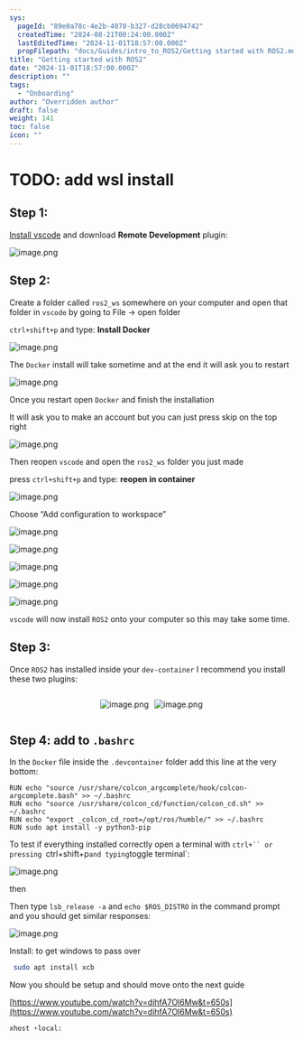 ```yaml
---
sys:
  pageId: "89e0a78c-4e2b-4070-b327-d28cb0694742"
  createdTime: "2024-08-21T00:24:00.000Z"
  lastEditedTime: "2024-11-01T18:57:00.000Z"
  propFilepath: "docs/Guides/intro_to_ROS2/Getting started with ROS2.md"
title: "Getting started with ROS2"
date: "2024-11-01T18:57:00.000Z"
description: ""
tags:
  - "Onboarding"
author: "Overridden author"
draft: false
weight: 141
toc: false
icon: ""
---
```


# TODO: add wsl install

## Step 1:

[Install vscode](https://code.visualstudio.com/download) and download **Remote Development** plugin:

![image.png](https://prod-files-secure.s3.us-west-2.amazonaws.com/d518164a-d88e-44d1-a4ee-3adb3bd8bce0/efb52993-1881-4a40-b95e-6f020334f022/image.png?X-Amz-Algorithm=AWS4-HMAC-SHA256&X-Amz-Content-Sha256=UNSIGNED-PAYLOAD&X-Amz-Credential=ASIAZI2LB4664AAAIDSZ%2F20250319%2Fus-west-2%2Fs3%2Faws4_request&X-Amz-Date=20250319T121432Z&X-Amz-Expires=3600&X-Amz-Security-Token=IQoJb3JpZ2luX2VjEBwaCXVzLXdlc3QtMiJHMEUCIQCTHUxoK02HmPFinhBrGq61tdkBHP3FA%2FezmiwDr0fGMQIgI%2F6QpzwV2dNyvgKb2DzVko5omc9MmgxHBBHeKXaqF8sq%2FwMIdRAAGgw2Mzc0MjMxODM4MDUiDPNnBvdFpdjLT48OeyrcA%2Bw7V%2FV%2FxEZvQftbUzforj%2B2tJ105VX%2FSCY%2F%2BATgTLfM%2FWsXpWlITlaUTmLbAvtdti7gY1pbv4UXDgztzmVxDFkfftkYae5swk3OK50OuQ12zhOJDhzV1ZR%2FJW3poEOSuJ%2B5wFuk%2BwTvfqHspull8X5Lk3zfles4qwIEUKTYhWK1o%2FzooPPAk8O2yvBGMR3umHMHryO7t63Ib9UM%2BCqy%2BouCDFkPmKsTu2wTxHszmGyo4dpsKA3TuojofPwMSr9TdWZQkWyLyyKn2Z%2B%2BKEwk2eBIPQEMML17jkE340QzrVB5NwVCqMBUSD8G9o2Cym7SIvB4deP1FZD6THA0Ghk%2BhwLE2UV%2F2IIRpURwcKoLFXZ3NnYCdNFjQv70sQYJqah%2FczLofYW%2B4V9f%2BTb78AH3mE%2FjA824OL9jwMGi%2FBIRCjw9hbTeCQrdKkKNhxMbKN9jcB55nCEb4biupx4vopK%2BuoTzp1FY9LjkA8tfgevuGWOdsVLUE1tjCFclRiJNUcO9ZgBQgjKYpPeS0PMPvWoDNh3dZ2v06zoXqXuARJ2uhDXGMVrnOUbJJlg4kKeTnGcUuqw6pkb4sjdN0draJ9e9PyvEAT1j4dVmW1G%2BCv%2FtvWy0fmORWk5GJ230S2cyMM3g6r4GOqUBKz4fSv%2FNN5MeuboC2AQt1DfkR%2F68%2B%2FZQbZxUGksJjE17ji3dGXRJH%2B9dvoYfYIpDo3HsbqVAbFLBB1O1YOscbMuO4iqGRtpjqP6vH5AaMCbaMcD%2FdTu%2F4YYPu3qnfqnrofNeuWxWwGR55J2paPiJDee9nR9FewV04TmlejIuMTDCFzB1IOhyBmPDha91zEol0kj3RMUzpLQHC%2Fb73RSN2EcXKcn8&X-Amz-Signature=f820a46e7809fc6b65252e807198d6ad6ee111318d2eae255032b5f56be6dd8f&X-Amz-SignedHeaders=host&x-id=GetObject)

## Step 2:

Create a folder called `ros2_ws` somewhere on your computer and open that folder in `vscode` by going to File → open folder 

`ctrl+shift+p` and type: **Install Docker**

![image.png](https://prod-files-secure.s3.us-west-2.amazonaws.com/d518164a-d88e-44d1-a4ee-3adb3bd8bce0/2269dc0e-1cd5-47ff-bceb-c04ad9b2eab0/image.png?X-Amz-Algorithm=AWS4-HMAC-SHA256&X-Amz-Content-Sha256=UNSIGNED-PAYLOAD&X-Amz-Credential=ASIAZI2LB4664AAAIDSZ%2F20250319%2Fus-west-2%2Fs3%2Faws4_request&X-Amz-Date=20250319T121432Z&X-Amz-Expires=3600&X-Amz-Security-Token=IQoJb3JpZ2luX2VjEBwaCXVzLXdlc3QtMiJHMEUCIQCTHUxoK02HmPFinhBrGq61tdkBHP3FA%2FezmiwDr0fGMQIgI%2F6QpzwV2dNyvgKb2DzVko5omc9MmgxHBBHeKXaqF8sq%2FwMIdRAAGgw2Mzc0MjMxODM4MDUiDPNnBvdFpdjLT48OeyrcA%2Bw7V%2FV%2FxEZvQftbUzforj%2B2tJ105VX%2FSCY%2F%2BATgTLfM%2FWsXpWlITlaUTmLbAvtdti7gY1pbv4UXDgztzmVxDFkfftkYae5swk3OK50OuQ12zhOJDhzV1ZR%2FJW3poEOSuJ%2B5wFuk%2BwTvfqHspull8X5Lk3zfles4qwIEUKTYhWK1o%2FzooPPAk8O2yvBGMR3umHMHryO7t63Ib9UM%2BCqy%2BouCDFkPmKsTu2wTxHszmGyo4dpsKA3TuojofPwMSr9TdWZQkWyLyyKn2Z%2B%2BKEwk2eBIPQEMML17jkE340QzrVB5NwVCqMBUSD8G9o2Cym7SIvB4deP1FZD6THA0Ghk%2BhwLE2UV%2F2IIRpURwcKoLFXZ3NnYCdNFjQv70sQYJqah%2FczLofYW%2B4V9f%2BTb78AH3mE%2FjA824OL9jwMGi%2FBIRCjw9hbTeCQrdKkKNhxMbKN9jcB55nCEb4biupx4vopK%2BuoTzp1FY9LjkA8tfgevuGWOdsVLUE1tjCFclRiJNUcO9ZgBQgjKYpPeS0PMPvWoDNh3dZ2v06zoXqXuARJ2uhDXGMVrnOUbJJlg4kKeTnGcUuqw6pkb4sjdN0draJ9e9PyvEAT1j4dVmW1G%2BCv%2FtvWy0fmORWk5GJ230S2cyMM3g6r4GOqUBKz4fSv%2FNN5MeuboC2AQt1DfkR%2F68%2B%2FZQbZxUGksJjE17ji3dGXRJH%2B9dvoYfYIpDo3HsbqVAbFLBB1O1YOscbMuO4iqGRtpjqP6vH5AaMCbaMcD%2FdTu%2F4YYPu3qnfqnrofNeuWxWwGR55J2paPiJDee9nR9FewV04TmlejIuMTDCFzB1IOhyBmPDha91zEol0kj3RMUzpLQHC%2Fb73RSN2EcXKcn8&X-Amz-Signature=c348968ff0851c4ad2b70a5398252f081bed0eef38474e84a182e8797cf07085&X-Amz-SignedHeaders=host&x-id=GetObject)

The `Docker` install will take sometime and at the end it will ask you to restart

![image.png](https://prod-files-secure.s3.us-west-2.amazonaws.com/d518164a-d88e-44d1-a4ee-3adb3bd8bce0/ed233f78-be33-4b1f-b89c-9c346c0e961e/image.png?X-Amz-Algorithm=AWS4-HMAC-SHA256&X-Amz-Content-Sha256=UNSIGNED-PAYLOAD&X-Amz-Credential=ASIAZI2LB4664AAAIDSZ%2F20250319%2Fus-west-2%2Fs3%2Faws4_request&X-Amz-Date=20250319T121432Z&X-Amz-Expires=3600&X-Amz-Security-Token=IQoJb3JpZ2luX2VjEBwaCXVzLXdlc3QtMiJHMEUCIQCTHUxoK02HmPFinhBrGq61tdkBHP3FA%2FezmiwDr0fGMQIgI%2F6QpzwV2dNyvgKb2DzVko5omc9MmgxHBBHeKXaqF8sq%2FwMIdRAAGgw2Mzc0MjMxODM4MDUiDPNnBvdFpdjLT48OeyrcA%2Bw7V%2FV%2FxEZvQftbUzforj%2B2tJ105VX%2FSCY%2F%2BATgTLfM%2FWsXpWlITlaUTmLbAvtdti7gY1pbv4UXDgztzmVxDFkfftkYae5swk3OK50OuQ12zhOJDhzV1ZR%2FJW3poEOSuJ%2B5wFuk%2BwTvfqHspull8X5Lk3zfles4qwIEUKTYhWK1o%2FzooPPAk8O2yvBGMR3umHMHryO7t63Ib9UM%2BCqy%2BouCDFkPmKsTu2wTxHszmGyo4dpsKA3TuojofPwMSr9TdWZQkWyLyyKn2Z%2B%2BKEwk2eBIPQEMML17jkE340QzrVB5NwVCqMBUSD8G9o2Cym7SIvB4deP1FZD6THA0Ghk%2BhwLE2UV%2F2IIRpURwcKoLFXZ3NnYCdNFjQv70sQYJqah%2FczLofYW%2B4V9f%2BTb78AH3mE%2FjA824OL9jwMGi%2FBIRCjw9hbTeCQrdKkKNhxMbKN9jcB55nCEb4biupx4vopK%2BuoTzp1FY9LjkA8tfgevuGWOdsVLUE1tjCFclRiJNUcO9ZgBQgjKYpPeS0PMPvWoDNh3dZ2v06zoXqXuARJ2uhDXGMVrnOUbJJlg4kKeTnGcUuqw6pkb4sjdN0draJ9e9PyvEAT1j4dVmW1G%2BCv%2FtvWy0fmORWk5GJ230S2cyMM3g6r4GOqUBKz4fSv%2FNN5MeuboC2AQt1DfkR%2F68%2B%2FZQbZxUGksJjE17ji3dGXRJH%2B9dvoYfYIpDo3HsbqVAbFLBB1O1YOscbMuO4iqGRtpjqP6vH5AaMCbaMcD%2FdTu%2F4YYPu3qnfqnrofNeuWxWwGR55J2paPiJDee9nR9FewV04TmlejIuMTDCFzB1IOhyBmPDha91zEol0kj3RMUzpLQHC%2Fb73RSN2EcXKcn8&X-Amz-Signature=d7f2a6043b278fa7e25be1c24c8060e896430eb365a5449dc23f4b29e3a8fd10&X-Amz-SignedHeaders=host&x-id=GetObject)

Once you restart open `Docker` and finish the installation

It will ask you to make an account but you can just press skip on the top right

![image.png](https://prod-files-secure.s3.us-west-2.amazonaws.com/d518164a-d88e-44d1-a4ee-3adb3bd8bce0/21010ad9-1659-4fd9-9f59-9932a09b2a3d/image.png?X-Amz-Algorithm=AWS4-HMAC-SHA256&X-Amz-Content-Sha256=UNSIGNED-PAYLOAD&X-Amz-Credential=ASIAZI2LB4664AAAIDSZ%2F20250319%2Fus-west-2%2Fs3%2Faws4_request&X-Amz-Date=20250319T121432Z&X-Amz-Expires=3600&X-Amz-Security-Token=IQoJb3JpZ2luX2VjEBwaCXVzLXdlc3QtMiJHMEUCIQCTHUxoK02HmPFinhBrGq61tdkBHP3FA%2FezmiwDr0fGMQIgI%2F6QpzwV2dNyvgKb2DzVko5omc9MmgxHBBHeKXaqF8sq%2FwMIdRAAGgw2Mzc0MjMxODM4MDUiDPNnBvdFpdjLT48OeyrcA%2Bw7V%2FV%2FxEZvQftbUzforj%2B2tJ105VX%2FSCY%2F%2BATgTLfM%2FWsXpWlITlaUTmLbAvtdti7gY1pbv4UXDgztzmVxDFkfftkYae5swk3OK50OuQ12zhOJDhzV1ZR%2FJW3poEOSuJ%2B5wFuk%2BwTvfqHspull8X5Lk3zfles4qwIEUKTYhWK1o%2FzooPPAk8O2yvBGMR3umHMHryO7t63Ib9UM%2BCqy%2BouCDFkPmKsTu2wTxHszmGyo4dpsKA3TuojofPwMSr9TdWZQkWyLyyKn2Z%2B%2BKEwk2eBIPQEMML17jkE340QzrVB5NwVCqMBUSD8G9o2Cym7SIvB4deP1FZD6THA0Ghk%2BhwLE2UV%2F2IIRpURwcKoLFXZ3NnYCdNFjQv70sQYJqah%2FczLofYW%2B4V9f%2BTb78AH3mE%2FjA824OL9jwMGi%2FBIRCjw9hbTeCQrdKkKNhxMbKN9jcB55nCEb4biupx4vopK%2BuoTzp1FY9LjkA8tfgevuGWOdsVLUE1tjCFclRiJNUcO9ZgBQgjKYpPeS0PMPvWoDNh3dZ2v06zoXqXuARJ2uhDXGMVrnOUbJJlg4kKeTnGcUuqw6pkb4sjdN0draJ9e9PyvEAT1j4dVmW1G%2BCv%2FtvWy0fmORWk5GJ230S2cyMM3g6r4GOqUBKz4fSv%2FNN5MeuboC2AQt1DfkR%2F68%2B%2FZQbZxUGksJjE17ji3dGXRJH%2B9dvoYfYIpDo3HsbqVAbFLBB1O1YOscbMuO4iqGRtpjqP6vH5AaMCbaMcD%2FdTu%2F4YYPu3qnfqnrofNeuWxWwGR55J2paPiJDee9nR9FewV04TmlejIuMTDCFzB1IOhyBmPDha91zEol0kj3RMUzpLQHC%2Fb73RSN2EcXKcn8&X-Amz-Signature=0e09a6e35d40bf6c811a6a0971e3f26ecef19ce5adcb7c5230e36a5b8e907052&X-Amz-SignedHeaders=host&x-id=GetObject)

Then reopen `vscode` and open the `ros2_ws` folder you just made

press `ctrl+shift+p` and type: **reopen in container**

![image.png](https://prod-files-secure.s3.us-west-2.amazonaws.com/d518164a-d88e-44d1-a4ee-3adb3bd8bce0/4e93b8c2-41ad-488c-8095-c74205196118/image.png?X-Amz-Algorithm=AWS4-HMAC-SHA256&X-Amz-Content-Sha256=UNSIGNED-PAYLOAD&X-Amz-Credential=ASIAZI2LB4664AAAIDSZ%2F20250319%2Fus-west-2%2Fs3%2Faws4_request&X-Amz-Date=20250319T121432Z&X-Amz-Expires=3600&X-Amz-Security-Token=IQoJb3JpZ2luX2VjEBwaCXVzLXdlc3QtMiJHMEUCIQCTHUxoK02HmPFinhBrGq61tdkBHP3FA%2FezmiwDr0fGMQIgI%2F6QpzwV2dNyvgKb2DzVko5omc9MmgxHBBHeKXaqF8sq%2FwMIdRAAGgw2Mzc0MjMxODM4MDUiDPNnBvdFpdjLT48OeyrcA%2Bw7V%2FV%2FxEZvQftbUzforj%2B2tJ105VX%2FSCY%2F%2BATgTLfM%2FWsXpWlITlaUTmLbAvtdti7gY1pbv4UXDgztzmVxDFkfftkYae5swk3OK50OuQ12zhOJDhzV1ZR%2FJW3poEOSuJ%2B5wFuk%2BwTvfqHspull8X5Lk3zfles4qwIEUKTYhWK1o%2FzooPPAk8O2yvBGMR3umHMHryO7t63Ib9UM%2BCqy%2BouCDFkPmKsTu2wTxHszmGyo4dpsKA3TuojofPwMSr9TdWZQkWyLyyKn2Z%2B%2BKEwk2eBIPQEMML17jkE340QzrVB5NwVCqMBUSD8G9o2Cym7SIvB4deP1FZD6THA0Ghk%2BhwLE2UV%2F2IIRpURwcKoLFXZ3NnYCdNFjQv70sQYJqah%2FczLofYW%2B4V9f%2BTb78AH3mE%2FjA824OL9jwMGi%2FBIRCjw9hbTeCQrdKkKNhxMbKN9jcB55nCEb4biupx4vopK%2BuoTzp1FY9LjkA8tfgevuGWOdsVLUE1tjCFclRiJNUcO9ZgBQgjKYpPeS0PMPvWoDNh3dZ2v06zoXqXuARJ2uhDXGMVrnOUbJJlg4kKeTnGcUuqw6pkb4sjdN0draJ9e9PyvEAT1j4dVmW1G%2BCv%2FtvWy0fmORWk5GJ230S2cyMM3g6r4GOqUBKz4fSv%2FNN5MeuboC2AQt1DfkR%2F68%2B%2FZQbZxUGksJjE17ji3dGXRJH%2B9dvoYfYIpDo3HsbqVAbFLBB1O1YOscbMuO4iqGRtpjqP6vH5AaMCbaMcD%2FdTu%2F4YYPu3qnfqnrofNeuWxWwGR55J2paPiJDee9nR9FewV04TmlejIuMTDCFzB1IOhyBmPDha91zEol0kj3RMUzpLQHC%2Fb73RSN2EcXKcn8&X-Amz-Signature=25f1c6d2f741f627e4ce4821b2f3d50bd08d787904ecdaea31194d98a5a1ec54&X-Amz-SignedHeaders=host&x-id=GetObject)

Choose “Add configuration to workspace”

![image.png](https://prod-files-secure.s3.us-west-2.amazonaws.com/d518164a-d88e-44d1-a4ee-3adb3bd8bce0/9560b282-5060-4989-ba37-97e7b2c22476/image.png?X-Amz-Algorithm=AWS4-HMAC-SHA256&X-Amz-Content-Sha256=UNSIGNED-PAYLOAD&X-Amz-Credential=ASIAZI2LB4664AAAIDSZ%2F20250319%2Fus-west-2%2Fs3%2Faws4_request&X-Amz-Date=20250319T121432Z&X-Amz-Expires=3600&X-Amz-Security-Token=IQoJb3JpZ2luX2VjEBwaCXVzLXdlc3QtMiJHMEUCIQCTHUxoK02HmPFinhBrGq61tdkBHP3FA%2FezmiwDr0fGMQIgI%2F6QpzwV2dNyvgKb2DzVko5omc9MmgxHBBHeKXaqF8sq%2FwMIdRAAGgw2Mzc0MjMxODM4MDUiDPNnBvdFpdjLT48OeyrcA%2Bw7V%2FV%2FxEZvQftbUzforj%2B2tJ105VX%2FSCY%2F%2BATgTLfM%2FWsXpWlITlaUTmLbAvtdti7gY1pbv4UXDgztzmVxDFkfftkYae5swk3OK50OuQ12zhOJDhzV1ZR%2FJW3poEOSuJ%2B5wFuk%2BwTvfqHspull8X5Lk3zfles4qwIEUKTYhWK1o%2FzooPPAk8O2yvBGMR3umHMHryO7t63Ib9UM%2BCqy%2BouCDFkPmKsTu2wTxHszmGyo4dpsKA3TuojofPwMSr9TdWZQkWyLyyKn2Z%2B%2BKEwk2eBIPQEMML17jkE340QzrVB5NwVCqMBUSD8G9o2Cym7SIvB4deP1FZD6THA0Ghk%2BhwLE2UV%2F2IIRpURwcKoLFXZ3NnYCdNFjQv70sQYJqah%2FczLofYW%2B4V9f%2BTb78AH3mE%2FjA824OL9jwMGi%2FBIRCjw9hbTeCQrdKkKNhxMbKN9jcB55nCEb4biupx4vopK%2BuoTzp1FY9LjkA8tfgevuGWOdsVLUE1tjCFclRiJNUcO9ZgBQgjKYpPeS0PMPvWoDNh3dZ2v06zoXqXuARJ2uhDXGMVrnOUbJJlg4kKeTnGcUuqw6pkb4sjdN0draJ9e9PyvEAT1j4dVmW1G%2BCv%2FtvWy0fmORWk5GJ230S2cyMM3g6r4GOqUBKz4fSv%2FNN5MeuboC2AQt1DfkR%2F68%2B%2FZQbZxUGksJjE17ji3dGXRJH%2B9dvoYfYIpDo3HsbqVAbFLBB1O1YOscbMuO4iqGRtpjqP6vH5AaMCbaMcD%2FdTu%2F4YYPu3qnfqnrofNeuWxWwGR55J2paPiJDee9nR9FewV04TmlejIuMTDCFzB1IOhyBmPDha91zEol0kj3RMUzpLQHC%2Fb73RSN2EcXKcn8&X-Amz-Signature=cd0aa4ebdd72301abbfa16495de14d61ad133222ed07a46b98cc84bbb0127a81&X-Amz-SignedHeaders=host&x-id=GetObject)

![image.png](https://prod-files-secure.s3.us-west-2.amazonaws.com/d518164a-d88e-44d1-a4ee-3adb3bd8bce0/2ee63f81-886b-48e8-a553-dc6e5eac99e4/image.png?X-Amz-Algorithm=AWS4-HMAC-SHA256&X-Amz-Content-Sha256=UNSIGNED-PAYLOAD&X-Amz-Credential=ASIAZI2LB4664AAAIDSZ%2F20250319%2Fus-west-2%2Fs3%2Faws4_request&X-Amz-Date=20250319T121432Z&X-Amz-Expires=3600&X-Amz-Security-Token=IQoJb3JpZ2luX2VjEBwaCXVzLXdlc3QtMiJHMEUCIQCTHUxoK02HmPFinhBrGq61tdkBHP3FA%2FezmiwDr0fGMQIgI%2F6QpzwV2dNyvgKb2DzVko5omc9MmgxHBBHeKXaqF8sq%2FwMIdRAAGgw2Mzc0MjMxODM4MDUiDPNnBvdFpdjLT48OeyrcA%2Bw7V%2FV%2FxEZvQftbUzforj%2B2tJ105VX%2FSCY%2F%2BATgTLfM%2FWsXpWlITlaUTmLbAvtdti7gY1pbv4UXDgztzmVxDFkfftkYae5swk3OK50OuQ12zhOJDhzV1ZR%2FJW3poEOSuJ%2B5wFuk%2BwTvfqHspull8X5Lk3zfles4qwIEUKTYhWK1o%2FzooPPAk8O2yvBGMR3umHMHryO7t63Ib9UM%2BCqy%2BouCDFkPmKsTu2wTxHszmGyo4dpsKA3TuojofPwMSr9TdWZQkWyLyyKn2Z%2B%2BKEwk2eBIPQEMML17jkE340QzrVB5NwVCqMBUSD8G9o2Cym7SIvB4deP1FZD6THA0Ghk%2BhwLE2UV%2F2IIRpURwcKoLFXZ3NnYCdNFjQv70sQYJqah%2FczLofYW%2B4V9f%2BTb78AH3mE%2FjA824OL9jwMGi%2FBIRCjw9hbTeCQrdKkKNhxMbKN9jcB55nCEb4biupx4vopK%2BuoTzp1FY9LjkA8tfgevuGWOdsVLUE1tjCFclRiJNUcO9ZgBQgjKYpPeS0PMPvWoDNh3dZ2v06zoXqXuARJ2uhDXGMVrnOUbJJlg4kKeTnGcUuqw6pkb4sjdN0draJ9e9PyvEAT1j4dVmW1G%2BCv%2FtvWy0fmORWk5GJ230S2cyMM3g6r4GOqUBKz4fSv%2FNN5MeuboC2AQt1DfkR%2F68%2B%2FZQbZxUGksJjE17ji3dGXRJH%2B9dvoYfYIpDo3HsbqVAbFLBB1O1YOscbMuO4iqGRtpjqP6vH5AaMCbaMcD%2FdTu%2F4YYPu3qnfqnrofNeuWxWwGR55J2paPiJDee9nR9FewV04TmlejIuMTDCFzB1IOhyBmPDha91zEol0kj3RMUzpLQHC%2Fb73RSN2EcXKcn8&X-Amz-Signature=36b8e1de7130635c6e7f0bdf3f1c2f38f4b94c7d573a74db5b6363d47c1f27fb&X-Amz-SignedHeaders=host&x-id=GetObject)

![image.png](https://prod-files-secure.s3.us-west-2.amazonaws.com/d518164a-d88e-44d1-a4ee-3adb3bd8bce0/ae1580b2-b048-407e-aed9-b584224a7a04/image.png?X-Amz-Algorithm=AWS4-HMAC-SHA256&X-Amz-Content-Sha256=UNSIGNED-PAYLOAD&X-Amz-Credential=ASIAZI2LB4664AAAIDSZ%2F20250319%2Fus-west-2%2Fs3%2Faws4_request&X-Amz-Date=20250319T121432Z&X-Amz-Expires=3600&X-Amz-Security-Token=IQoJb3JpZ2luX2VjEBwaCXVzLXdlc3QtMiJHMEUCIQCTHUxoK02HmPFinhBrGq61tdkBHP3FA%2FezmiwDr0fGMQIgI%2F6QpzwV2dNyvgKb2DzVko5omc9MmgxHBBHeKXaqF8sq%2FwMIdRAAGgw2Mzc0MjMxODM4MDUiDPNnBvdFpdjLT48OeyrcA%2Bw7V%2FV%2FxEZvQftbUzforj%2B2tJ105VX%2FSCY%2F%2BATgTLfM%2FWsXpWlITlaUTmLbAvtdti7gY1pbv4UXDgztzmVxDFkfftkYae5swk3OK50OuQ12zhOJDhzV1ZR%2FJW3poEOSuJ%2B5wFuk%2BwTvfqHspull8X5Lk3zfles4qwIEUKTYhWK1o%2FzooPPAk8O2yvBGMR3umHMHryO7t63Ib9UM%2BCqy%2BouCDFkPmKsTu2wTxHszmGyo4dpsKA3TuojofPwMSr9TdWZQkWyLyyKn2Z%2B%2BKEwk2eBIPQEMML17jkE340QzrVB5NwVCqMBUSD8G9o2Cym7SIvB4deP1FZD6THA0Ghk%2BhwLE2UV%2F2IIRpURwcKoLFXZ3NnYCdNFjQv70sQYJqah%2FczLofYW%2B4V9f%2BTb78AH3mE%2FjA824OL9jwMGi%2FBIRCjw9hbTeCQrdKkKNhxMbKN9jcB55nCEb4biupx4vopK%2BuoTzp1FY9LjkA8tfgevuGWOdsVLUE1tjCFclRiJNUcO9ZgBQgjKYpPeS0PMPvWoDNh3dZ2v06zoXqXuARJ2uhDXGMVrnOUbJJlg4kKeTnGcUuqw6pkb4sjdN0draJ9e9PyvEAT1j4dVmW1G%2BCv%2FtvWy0fmORWk5GJ230S2cyMM3g6r4GOqUBKz4fSv%2FNN5MeuboC2AQt1DfkR%2F68%2B%2FZQbZxUGksJjE17ji3dGXRJH%2B9dvoYfYIpDo3HsbqVAbFLBB1O1YOscbMuO4iqGRtpjqP6vH5AaMCbaMcD%2FdTu%2F4YYPu3qnfqnrofNeuWxWwGR55J2paPiJDee9nR9FewV04TmlejIuMTDCFzB1IOhyBmPDha91zEol0kj3RMUzpLQHC%2Fb73RSN2EcXKcn8&X-Amz-Signature=e6cc2d3f372177555f46396271434f0ceed6cdc98fe5fa402d9d7a9af74fd4e5&X-Amz-SignedHeaders=host&x-id=GetObject)

![image.png](https://prod-files-secure.s3.us-west-2.amazonaws.com/d518164a-d88e-44d1-a4ee-3adb3bd8bce0/53255b28-f75e-430f-b9e3-c0ac8577e42b/image.png?X-Amz-Algorithm=AWS4-HMAC-SHA256&X-Amz-Content-Sha256=UNSIGNED-PAYLOAD&X-Amz-Credential=ASIAZI2LB4664AAAIDSZ%2F20250319%2Fus-west-2%2Fs3%2Faws4_request&X-Amz-Date=20250319T121432Z&X-Amz-Expires=3600&X-Amz-Security-Token=IQoJb3JpZ2luX2VjEBwaCXVzLXdlc3QtMiJHMEUCIQCTHUxoK02HmPFinhBrGq61tdkBHP3FA%2FezmiwDr0fGMQIgI%2F6QpzwV2dNyvgKb2DzVko5omc9MmgxHBBHeKXaqF8sq%2FwMIdRAAGgw2Mzc0MjMxODM4MDUiDPNnBvdFpdjLT48OeyrcA%2Bw7V%2FV%2FxEZvQftbUzforj%2B2tJ105VX%2FSCY%2F%2BATgTLfM%2FWsXpWlITlaUTmLbAvtdti7gY1pbv4UXDgztzmVxDFkfftkYae5swk3OK50OuQ12zhOJDhzV1ZR%2FJW3poEOSuJ%2B5wFuk%2BwTvfqHspull8X5Lk3zfles4qwIEUKTYhWK1o%2FzooPPAk8O2yvBGMR3umHMHryO7t63Ib9UM%2BCqy%2BouCDFkPmKsTu2wTxHszmGyo4dpsKA3TuojofPwMSr9TdWZQkWyLyyKn2Z%2B%2BKEwk2eBIPQEMML17jkE340QzrVB5NwVCqMBUSD8G9o2Cym7SIvB4deP1FZD6THA0Ghk%2BhwLE2UV%2F2IIRpURwcKoLFXZ3NnYCdNFjQv70sQYJqah%2FczLofYW%2B4V9f%2BTb78AH3mE%2FjA824OL9jwMGi%2FBIRCjw9hbTeCQrdKkKNhxMbKN9jcB55nCEb4biupx4vopK%2BuoTzp1FY9LjkA8tfgevuGWOdsVLUE1tjCFclRiJNUcO9ZgBQgjKYpPeS0PMPvWoDNh3dZ2v06zoXqXuARJ2uhDXGMVrnOUbJJlg4kKeTnGcUuqw6pkb4sjdN0draJ9e9PyvEAT1j4dVmW1G%2BCv%2FtvWy0fmORWk5GJ230S2cyMM3g6r4GOqUBKz4fSv%2FNN5MeuboC2AQt1DfkR%2F68%2B%2FZQbZxUGksJjE17ji3dGXRJH%2B9dvoYfYIpDo3HsbqVAbFLBB1O1YOscbMuO4iqGRtpjqP6vH5AaMCbaMcD%2FdTu%2F4YYPu3qnfqnrofNeuWxWwGR55J2paPiJDee9nR9FewV04TmlejIuMTDCFzB1IOhyBmPDha91zEol0kj3RMUzpLQHC%2Fb73RSN2EcXKcn8&X-Amz-Signature=d1fa64362c1b4d36f318868a1b3a905d7cefd5577c7ec596a5b9f42a3502fa62&X-Amz-SignedHeaders=host&x-id=GetObject)

![image.png](https://prod-files-secure.s3.us-west-2.amazonaws.com/d518164a-d88e-44d1-a4ee-3adb3bd8bce0/7c562767-5af9-4ffb-97d1-327bcdf4ee00/image.png?X-Amz-Algorithm=AWS4-HMAC-SHA256&X-Amz-Content-Sha256=UNSIGNED-PAYLOAD&X-Amz-Credential=ASIAZI2LB4664AAAIDSZ%2F20250319%2Fus-west-2%2Fs3%2Faws4_request&X-Amz-Date=20250319T121432Z&X-Amz-Expires=3600&X-Amz-Security-Token=IQoJb3JpZ2luX2VjEBwaCXVzLXdlc3QtMiJHMEUCIQCTHUxoK02HmPFinhBrGq61tdkBHP3FA%2FezmiwDr0fGMQIgI%2F6QpzwV2dNyvgKb2DzVko5omc9MmgxHBBHeKXaqF8sq%2FwMIdRAAGgw2Mzc0MjMxODM4MDUiDPNnBvdFpdjLT48OeyrcA%2Bw7V%2FV%2FxEZvQftbUzforj%2B2tJ105VX%2FSCY%2F%2BATgTLfM%2FWsXpWlITlaUTmLbAvtdti7gY1pbv4UXDgztzmVxDFkfftkYae5swk3OK50OuQ12zhOJDhzV1ZR%2FJW3poEOSuJ%2B5wFuk%2BwTvfqHspull8X5Lk3zfles4qwIEUKTYhWK1o%2FzooPPAk8O2yvBGMR3umHMHryO7t63Ib9UM%2BCqy%2BouCDFkPmKsTu2wTxHszmGyo4dpsKA3TuojofPwMSr9TdWZQkWyLyyKn2Z%2B%2BKEwk2eBIPQEMML17jkE340QzrVB5NwVCqMBUSD8G9o2Cym7SIvB4deP1FZD6THA0Ghk%2BhwLE2UV%2F2IIRpURwcKoLFXZ3NnYCdNFjQv70sQYJqah%2FczLofYW%2B4V9f%2BTb78AH3mE%2FjA824OL9jwMGi%2FBIRCjw9hbTeCQrdKkKNhxMbKN9jcB55nCEb4biupx4vopK%2BuoTzp1FY9LjkA8tfgevuGWOdsVLUE1tjCFclRiJNUcO9ZgBQgjKYpPeS0PMPvWoDNh3dZ2v06zoXqXuARJ2uhDXGMVrnOUbJJlg4kKeTnGcUuqw6pkb4sjdN0draJ9e9PyvEAT1j4dVmW1G%2BCv%2FtvWy0fmORWk5GJ230S2cyMM3g6r4GOqUBKz4fSv%2FNN5MeuboC2AQt1DfkR%2F68%2B%2FZQbZxUGksJjE17ji3dGXRJH%2B9dvoYfYIpDo3HsbqVAbFLBB1O1YOscbMuO4iqGRtpjqP6vH5AaMCbaMcD%2FdTu%2F4YYPu3qnfqnrofNeuWxWwGR55J2paPiJDee9nR9FewV04TmlejIuMTDCFzB1IOhyBmPDha91zEol0kj3RMUzpLQHC%2Fb73RSN2EcXKcn8&X-Amz-Signature=b0600193dbe1f9b1db88518d56c9f9ccd805c2dac15be38ed0945c3512e0e673&X-Amz-SignedHeaders=host&x-id=GetObject)

`vscode` will now install `ROS2` onto your computer so this may take some time.

## Step 3:

Once `ROS2` has installed inside your `dev-container` I recommend you install these two plugins:

<div style="display: flex;flex-direction: row; column-gap:10px; max-width: 630px;justify-content: center;">
<div>

![image.png](https://prod-files-secure.s3.us-west-2.amazonaws.com/d518164a-d88e-44d1-a4ee-3adb3bd8bce0/3fc3d550-5a54-4ba1-ba6b-faa01cdb7369/image.png?X-Amz-Algorithm=AWS4-HMAC-SHA256&X-Amz-Content-Sha256=UNSIGNED-PAYLOAD&X-Amz-Credential=ASIAZI2LB466UW257IBE%2F20250319%2Fus-west-2%2Fs3%2Faws4_request&X-Amz-Date=20250319T121438Z&X-Amz-Expires=3600&X-Amz-Security-Token=IQoJb3JpZ2luX2VjEBwaCXVzLXdlc3QtMiJIMEYCIQDbtxsueSeFVQuEBxqLWm2VKc%2Fd5TYdmEkM39KkYJZ5CwIhALcgsOVDzPJHqbzf0wFtYXhvawO3Mzey4vpmAvKUhPlNKv8DCHUQABoMNjM3NDIzMTgzODA1IgwavLV31xEFnyJVXeUq3ANPTSOmsolyLLOuQTT8FVHC%2FuVREOdQEEazI9hDNtmqd4pJ2%2FD0CDHWUj4aflyu2N1tnjXtzfndF6Q5yKe%2F2SWHmpVlOSZZSG2x2YnNPdLyMTVVWtfRk4KguvAb8QyeUq%2BU4EgBHUOAmharrHwB8oTnxYAPobBxgR3JNzr68TSoWy2Uf%2Fix5WUlTun2NWM15Jf%2Bd3b8C2WkrGF6%2Fqm%2BGwSrqnKFU6pPAo%2B7Xr6xB%2BQf1lTjCoAbMisrcc1fCBTBnECcafZCxJM1x4z0GcP6kXnYLocY8U29SWX9u7B8%2BIHOu6f%2BZWQIOQv4eSsaeIo5DW0r0xJpHMnTrPySiCtzBvoQ9DggrH%2Be1p9WRJnYIzTJtdoBS5uri32J%2FJ9mPpxgPxQGmMhuwUjJeyUUShsCv7f%2BmVrcRHI1070KSjCwwm96YKtogu82lGEDdbFe4H5hsMnx9ivSfquoFkswAjeXXzKWa9sFDcT7j6s5IIk8sHK7fni7%2BSGnXGel43l7WS2quDGsF4W4NYYdpkZJZKlDiWrjHuNa2jXKNXcpmdXALjLE5XfT8qrkCpqDm7LzY0jiclQQCvG8zJlA3KHf31dKHjlhI4TdfmfU4lfuugli%2FinSgHyvP2UuExlFPCte5DDi4Oq%2BBjqkAZcXkbwZ8hIK44nUw051kpcXHVKChFfvJgMAnyWcK6Qt0RPr6SviMM6HAzHUFigWA6gZ0YeH0OaQE9QUodInj%2BX49tCa2aEzzkD%2Blxw5nxNYWA9ycoaLOfIb42u6DYvhVC%2FC0MZTjdkUz8qDwId145ozzeyEBWAK46%2FPVNwCS3FFzm98X3%2F%2F5pzG5pOhkPJlhKuucFA7WYQ98xhtU0%2FbDwwM5zGg&X-Amz-Signature=77adb2ef9a27b79288a96c6dd51d0140f51ec47dd30b39b1f4fb63680f80c025&X-Amz-SignedHeaders=host&x-id=GetObject)

</div>
<div>

![image.png](https://prod-files-secure.s3.us-west-2.amazonaws.com/d518164a-d88e-44d1-a4ee-3adb3bd8bce0/d994cc66-13c2-4093-a5a3-f84cf4601a82/image.png?X-Amz-Algorithm=AWS4-HMAC-SHA256&X-Amz-Content-Sha256=UNSIGNED-PAYLOAD&X-Amz-Credential=ASIAZI2LB466ZUE566FQ%2F20250319%2Fus-west-2%2Fs3%2Faws4_request&X-Amz-Date=20250319T121438Z&X-Amz-Expires=3600&X-Amz-Security-Token=IQoJb3JpZ2luX2VjEBwaCXVzLXdlc3QtMiJGMEQCIBNhckgK45E5UJD4cPKGqek2y%2F6Yr3LCH7XuvtktmcrZAiBXGX4F1a5XsWsFVgWpl7tZ8fiIVHUAdbhJIdj4%2FiZlkir%2FAwh1EAAaDDYzNzQyMzE4MzgwNSIMCM8MeTc41r2luxHTKtwDKnQkVEVxy6o3hxMHCzJUvVM8zLhncStNmHX33slTCW5B2%2BiNzMP1vH5ljFQ%2B6ZztVIp3r9Gd8MpeyQyHfWAVDyivgMxvDlLOu18Dtuoasepzl3jmor2r3yAnXGBVWrRKqLNt1dVf6EgSW7XrtPRkt7Eensr0D0fkyoIhAKNnV%2BzfbUTE9JoZxpN%2Fd7eDc2vPWQMMlORYE0ylcermBThmMxGelLP5EcPViwd%2F38an%2FcbaNg4z5ssXhZ%2BCyU4vHbtlj40tgZ0bYMvNbFUjwx5lM9CeDoQSa3YjKIx5aVCT8xwqTTtTeXSCcUqXlisefUyQFhgrUaR18B13MSrUtj1UrOkJI%2FyDGPW4XqMi3SAqnio0gEpUqZDjMeLyyOA4Ze2kG4EW5llrhw1A98YgXiFfYjYzSEmxvP%2B6H2NkVtGhn5xn0%2Fww13zs6ZGfsX6njE19z%2FHzLEQ%2BzyL4dMPRYpu6pyNeoSKlQ5EO9vGVIstXv4lj3QlGvx0Uav%2FbkbbCM%2B1uInFhPZdrl953E2yAWA96CivDiZFyXspsdKzV88SsoX5fPEE7Otk0foIHJnEscY7nLG8lWeF8ULxl4MEpVqoSVqfxOHSmhz1JlTRFaZ%2FyDXj0e4fE8tyAGQqfVNwwquDqvgY6pgFeSj5FG%2BmBvLmuPhdO0BRzHOFnN3f4UnvdFmEMOgeaRGstCeoGp6D2A2KrEBYzaOp%2FPHLxyBawmY6QZxjUIZc%2FKgYnQz2IKDcX22eCc7tMSXewkRrv1RayvtIVWrBabQtoNbOS6NH1S7%2FzDM%2F5V%2BPEGatYt0ficihvCRjQEdSEiIH7oWV5Zy8xJzZiRMBdCvcK65ujdQaxyzqEEw2Vq4srmGs%2BTsQf&X-Amz-Signature=d8e205a888e52890884943a87a5a6f5babb980144c2d10d64929c6e31460ecfc&X-Amz-SignedHeaders=host&x-id=GetObject)

</div>
</div>

## Step 4: add to `.bashrc`

In the `Docker` file inside the `.devcontainer` folder add this line at the very bottom: 

```docker
RUN echo "source /usr/share/colcon_argcomplete/hook/colcon-argcomplete.bash" >> ~/.bashrc
RUN echo "source /usr/share/colcon_cd/function/colcon_cd.sh" >> ~/.bashrc
RUN echo "export _colcon_cd_root=/opt/ros/humble/" >> ~/.bashrc
RUN sudo apt install -y python3-pip 
```

To test if everything installed correctly open a terminal with `ctrl+`` or pressing `ctrl+shift+p` and typing `toggle terminal`:

![image.png](https://prod-files-secure.s3.us-west-2.amazonaws.com/d518164a-d88e-44d1-a4ee-3adb3bd8bce0/6a4943d8-b04e-4c02-9a58-775f3384d1a5/image.png?X-Amz-Algorithm=AWS4-HMAC-SHA256&X-Amz-Content-Sha256=UNSIGNED-PAYLOAD&X-Amz-Credential=ASIAZI2LB4664AAAIDSZ%2F20250319%2Fus-west-2%2Fs3%2Faws4_request&X-Amz-Date=20250319T121432Z&X-Amz-Expires=3600&X-Amz-Security-Token=IQoJb3JpZ2luX2VjEBwaCXVzLXdlc3QtMiJHMEUCIQCTHUxoK02HmPFinhBrGq61tdkBHP3FA%2FezmiwDr0fGMQIgI%2F6QpzwV2dNyvgKb2DzVko5omc9MmgxHBBHeKXaqF8sq%2FwMIdRAAGgw2Mzc0MjMxODM4MDUiDPNnBvdFpdjLT48OeyrcA%2Bw7V%2FV%2FxEZvQftbUzforj%2B2tJ105VX%2FSCY%2F%2BATgTLfM%2FWsXpWlITlaUTmLbAvtdti7gY1pbv4UXDgztzmVxDFkfftkYae5swk3OK50OuQ12zhOJDhzV1ZR%2FJW3poEOSuJ%2B5wFuk%2BwTvfqHspull8X5Lk3zfles4qwIEUKTYhWK1o%2FzooPPAk8O2yvBGMR3umHMHryO7t63Ib9UM%2BCqy%2BouCDFkPmKsTu2wTxHszmGyo4dpsKA3TuojofPwMSr9TdWZQkWyLyyKn2Z%2B%2BKEwk2eBIPQEMML17jkE340QzrVB5NwVCqMBUSD8G9o2Cym7SIvB4deP1FZD6THA0Ghk%2BhwLE2UV%2F2IIRpURwcKoLFXZ3NnYCdNFjQv70sQYJqah%2FczLofYW%2B4V9f%2BTb78AH3mE%2FjA824OL9jwMGi%2FBIRCjw9hbTeCQrdKkKNhxMbKN9jcB55nCEb4biupx4vopK%2BuoTzp1FY9LjkA8tfgevuGWOdsVLUE1tjCFclRiJNUcO9ZgBQgjKYpPeS0PMPvWoDNh3dZ2v06zoXqXuARJ2uhDXGMVrnOUbJJlg4kKeTnGcUuqw6pkb4sjdN0draJ9e9PyvEAT1j4dVmW1G%2BCv%2FtvWy0fmORWk5GJ230S2cyMM3g6r4GOqUBKz4fSv%2FNN5MeuboC2AQt1DfkR%2F68%2B%2FZQbZxUGksJjE17ji3dGXRJH%2B9dvoYfYIpDo3HsbqVAbFLBB1O1YOscbMuO4iqGRtpjqP6vH5AaMCbaMcD%2FdTu%2F4YYPu3qnfqnrofNeuWxWwGR55J2paPiJDee9nR9FewV04TmlejIuMTDCFzB1IOhyBmPDha91zEol0kj3RMUzpLQHC%2Fb73RSN2EcXKcn8&X-Amz-Signature=be503e913d8f094bc3a88e46c69180b56460708c4b53110e93975cca248a6b2b&X-Amz-SignedHeaders=host&x-id=GetObject)

then 

Then type `lsb_release -a` and `echo $ROS_DISTRO` in the command prompt and you should get similar responses:

![image.png](https://prod-files-secure.s3.us-west-2.amazonaws.com/d518164a-d88e-44d1-a4ee-3adb3bd8bce0/3e635dec-a805-4e85-8b9e-d000e5b71a4e/image.png?X-Amz-Algorithm=AWS4-HMAC-SHA256&X-Amz-Content-Sha256=UNSIGNED-PAYLOAD&X-Amz-Credential=ASIAZI2LB4664AAAIDSZ%2F20250319%2Fus-west-2%2Fs3%2Faws4_request&X-Amz-Date=20250319T121432Z&X-Amz-Expires=3600&X-Amz-Security-Token=IQoJb3JpZ2luX2VjEBwaCXVzLXdlc3QtMiJHMEUCIQCTHUxoK02HmPFinhBrGq61tdkBHP3FA%2FezmiwDr0fGMQIgI%2F6QpzwV2dNyvgKb2DzVko5omc9MmgxHBBHeKXaqF8sq%2FwMIdRAAGgw2Mzc0MjMxODM4MDUiDPNnBvdFpdjLT48OeyrcA%2Bw7V%2FV%2FxEZvQftbUzforj%2B2tJ105VX%2FSCY%2F%2BATgTLfM%2FWsXpWlITlaUTmLbAvtdti7gY1pbv4UXDgztzmVxDFkfftkYae5swk3OK50OuQ12zhOJDhzV1ZR%2FJW3poEOSuJ%2B5wFuk%2BwTvfqHspull8X5Lk3zfles4qwIEUKTYhWK1o%2FzooPPAk8O2yvBGMR3umHMHryO7t63Ib9UM%2BCqy%2BouCDFkPmKsTu2wTxHszmGyo4dpsKA3TuojofPwMSr9TdWZQkWyLyyKn2Z%2B%2BKEwk2eBIPQEMML17jkE340QzrVB5NwVCqMBUSD8G9o2Cym7SIvB4deP1FZD6THA0Ghk%2BhwLE2UV%2F2IIRpURwcKoLFXZ3NnYCdNFjQv70sQYJqah%2FczLofYW%2B4V9f%2BTb78AH3mE%2FjA824OL9jwMGi%2FBIRCjw9hbTeCQrdKkKNhxMbKN9jcB55nCEb4biupx4vopK%2BuoTzp1FY9LjkA8tfgevuGWOdsVLUE1tjCFclRiJNUcO9ZgBQgjKYpPeS0PMPvWoDNh3dZ2v06zoXqXuARJ2uhDXGMVrnOUbJJlg4kKeTnGcUuqw6pkb4sjdN0draJ9e9PyvEAT1j4dVmW1G%2BCv%2FtvWy0fmORWk5GJ230S2cyMM3g6r4GOqUBKz4fSv%2FNN5MeuboC2AQt1DfkR%2F68%2B%2FZQbZxUGksJjE17ji3dGXRJH%2B9dvoYfYIpDo3HsbqVAbFLBB1O1YOscbMuO4iqGRtpjqP6vH5AaMCbaMcD%2FdTu%2F4YYPu3qnfqnrofNeuWxWwGR55J2paPiJDee9nR9FewV04TmlejIuMTDCFzB1IOhyBmPDha91zEol0kj3RMUzpLQHC%2Fb73RSN2EcXKcn8&X-Amz-Signature=d0217628819d5cc3faec36ee7b8af7d67383b9b9bc409793c80816d163523ddd&X-Amz-SignedHeaders=host&x-id=GetObject)

Install:  to get windows to pass over

```bash
 sudo apt install xcb
```

Now you should be setup and should move onto the next guide 

[https://www.youtube.com/watch?v=dihfA7Ol6Mw&t=650s](https://www.youtube.com/watch?v=dihfA7Ol6Mw&t=650s)

```python
xhost +local:
```
